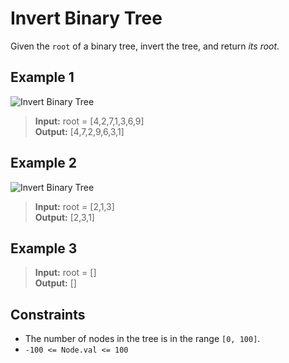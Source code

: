 # Invert Binary Tree

Given the `root` of a binary tree, invert the tree, and return *its root*.

## Example 1

![Invert Binary Tree](https://res.cloudinary.com/fobabs/image/upload/v1677429720/data-structures-and-algorithms/invert1-tree_nbr8xy.jpg)

> **Input:** root = [4,2,7,1,3,6,9]\
> **Output:** [4,7,2,9,6,3,1]

## Example 2

![Invert Binary Tree](https://res.cloudinary.com/fobabs/image/upload/v1677429881/data-structures-and-algorithms/invert2-tree_z0f2qs.jpg)

> **Input:** root = [2,1,3]\
> **Output:** [2,3,1]

## Example 3

> **Input:** root = []\
> **Output:** []

## Constraints

- The number of nodes in the tree is in the range `[0, 100]`.
- `-100 <= Node.val <= 100`
